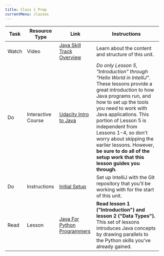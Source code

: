 ```yaml
---
title: Class 1 Prep
currentMenu: classes
---
```


Task | Resource Type | Link | Instructions
|----|---------------|------|-------------|
Watch | Video | [Java Skill Track Overview](https://youtu.be/M1niptdxtIM) | Learn about the content and structure of this unit.
Do | Interactive Course | [Udacity Intro to Java](https://classroom.udacity.com/courses/ud282/lessons/8186340458/concepts/05ff9d5e-8ce4-4a64-8a32-4650f50e7acf#) | *Do only Lesson 5, "Introduction" through "Hello World in IntelliJ"*. These lessons provide a great introduction to how Java programs run, and how to set up the tools you need to work with Java applications. This portion of Lesson 5 is independent from Lessons 1-4, so don't worry about skipping the earlier lessons. However, **be sure to do all of the setup work that this lesson guides you through.**
Do | Instructions | [Initial Setup](setup.html) | Set up IntelliJ with the Git repository that you'll be working with for the start of this unit.
Read | Lesson | [Java For Python Programmers](../../java4python) | **Read lesson 1 ("Introduction") and lesson 2 ("Data Types").** This set of lessons introduces Java concepts by drawing parallels to the Python skills you've already gained.
